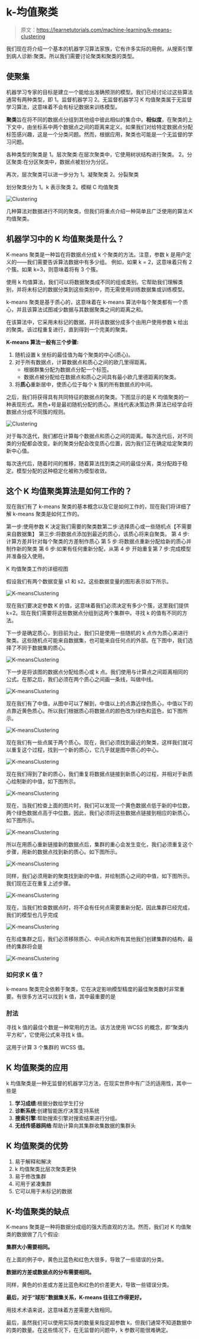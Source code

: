 # k-均值聚类

> 原文：<https://learnetutorials.com/machine-learning/k-means-clustering>

我们现在将介绍一个基本的机器学习算法家族，它有许多实际的用例，从搜索引擎到病人诊断:聚类。所以我们需要讨论聚类和聚类的类型。

## 使聚集

机器学习专家的目标是建立一个能给出准确预测的模型。我们已经讨论过这些算法通常有两种类型，即
1。监督机器学习
2。无监督机器学习
K 均值聚类属于无监督学习算法，这意味着不会有标记数据来训练模型。

**聚类**旨在将不同的数据点分组到其他组中彼此相似的集合中。**相似度**，在聚类的上下文中，由坐标系中两个数据点之间的距离来定义。如果我们对给特定数据点分配标签感兴趣，这是一个分类问题。然而，根据应用，聚类也可能是一个无监督的学习问题。

各种类型的聚类是
1。层次聚类:在层次聚类中，它使用树状结构进行聚类。
2。分区聚类:在分区聚类中，数据点被划分为分区。

再次，层次聚类可以进一步分为
1。凝聚聚类
2。分裂聚类

划分聚类分为
1。k 表示聚类
2。模糊 C 均值聚类

![Clustering](img/aca9beba27cd112b34d0f74986564d17.png)

几种算法对数据进行不同的聚类，但我们将重点介绍一种简单且广泛使用的算法:K 均值聚类。

## 机器学习中的 K 均值聚类是什么？

K-means 聚类是一种旨在将数据点分成 k 个聚类的方法。注意，参数 k 是用户定义的——我们需要告诉算法数据中有多少组。
例如，如果 k = 2，这意味着只有 2 个簇。如果 k=3，则意味着将有 3 个簇。

使用 k 均值算法，我们可以将数据聚类成不同的组或类别。它帮助我们理解类别，并将未标记的数据分类到这些类别中，而无需使用训练数据集或训练模型。

k-means 聚类是基于质心的，这意味着在 k-means 算法中每个聚类都有一个质心，并且该算法试图减少数据与其数据聚类之间的距离之和。

在该算法中，它采用未标记的数据，并将该数据分成多个由用户使用参数 k 给出的聚类。该过程重复进行，直到得到一个完美的聚类。

**K-means 算法一般有三个步骤:**

1.  随机设置 k 坐标的最佳值为每个聚类的中心(质心)。
2.  对于所有数据点，计算数据点和质心之间的欧几里得距离。
    *   根据群集分配为数据点分配一个标签。
    *   数据点被分配给在数据点和质心之间具有最小欧几里德距离的聚类。
3.  将**质心**重新居中，使质心位于每个 k 簇的所有数据点的中间。

之后，我们将获得具有共同特征的数据点的聚类。下图显示的是 K 均值聚类的一种表现形式。黑色+号是最初随机分配的质心。黑线代表决策边界:算法已经学会将数据点分成不同簇的规则。

![Clustering](img/ba427395fab35a0ed0aa99845de1780a.png)

对于每次迭代，我们都在计算每个数据点和质心之间的距离。每次迭代后，对不同类的分配都会改变。新的聚类分配会改变质心位置，因为我们正在确定给定聚类的新中心值。

每次迭代后，随着时间的推移，随着算法找到类之间的最佳分离，类分配趋于稳定。模型分配的这种稳定化被称为模型收敛。

## 这个 K 均值聚类算法是如何工作的？

现在我们有了 k-means 聚类的基本概念以及它是如何工作的，现在我们将详细了解 k-means 聚类是如何工作的。

第一步:使用参数 K
决定我们需要的聚类数第二步:选择质心或一些随机点【不需要来自数据集】
第三步:将数据点添加到最近的质心，该质心将来自聚类。
第 4 步:计算方差并针对每个聚类的方差制作质心
第 5 步:将数据点重新分配给新的质心并制作新的聚类
第 6 步:如果有任何重新分配，从第 4 步
开始重复第 7 步:完成模型并准备投入使用。

K 均值聚类工作的详细视图

假设我们有两个数据变量 s1 和 s2。这些数据变量的图形表示如下所示。

![K-meansClustering](img/0004b8ff3b5e106234d70aa6fc07a747.png)

现在我们要决定参数 K 的值，这意味着我们必须决定有多少个簇，这里我们提供 k=2。现在我们需要将这些数据点分组到这两个集群中。寻找 k 的值有不同的方法。

下一步是确定质心，到目前为止，我们只是使用一些随机的 k 点作为质心来进行聚类。这些随机点可能来自数据集，也可能来自任何点的外部。在下图中，我们选择了不同于数据集的质心。

![K-meansClustering](img/0d22d67873badf2140edb85bb9ed82db.png)

下一步是将该图的数据点分配给质心或 k 点。我们使用与计算点之间距离相同的公式。在那之后，我们必须在两个质心之间画一条线，叫做中线。

![K-meansClustering](img/0bdecdbcba62413e75aeb4d969f424be.png)

现在我们有了中值，从图中可以了解到，中值以上的点靠近绿色质心，中值以下的点靠近黄色质心。所以我们根据质心将数据点的颜色改为绿色和蓝色，如下图所示。

![K-meansClustering](img/c2de6d5e1be134109bac11194c74e963.png)

现在我们有一些点属于两个质心。现在，我们必须找到最近的聚类，这样我们就可以重复这个过程，找到一个新的质心，它几乎就是图中质心的中心。

![K-meansClustering](img/2f844908b9f3bc0444867b5fcbc45c11.png)

现在我们得到了新的质心，我们重复将数据点链接到新质心的过程，并相对于新质心绘制新的中值，如下图所示。

![K-meansClustering](img/289f599627153fc348b31b920157cd53.png)

现在，当我们检查上面的图片时，我们可以发现一个黄色数据点低于新的中位数，两个绿色数据点高于中位数。因此，我们必须将这些数据点链接到相应的新质心，如下图所示。

![K-meansClustering](img/447511ea24b5a79683d05eaa15f4b608.png)

所以在用质心重新链接新的数据点后，集群的重心会发生变化，我们必须重复这个步骤，用新的数据点找到新的质心。如下图所示。

![K-meansClustering](img/8ed889829526243abd5e23cf675b32c6.png)

同样，我们必须用新的聚类找到新的中值，并绘制质心之间的中值，如下图所示。我们现在正在重复上述步骤。

![K-meansClustering](img/29f22c5d1a2889a96df5977ed96a4d5d.png)

现在，当我们检查数据点时，将不会有任何点需要重新分配，因此集群已经完成，我们的模型也几乎完成

![K-meansClustering](img/4c979e0a580a8a6b32021920a4debba7.png)

在形成集群之后，我们必须移除质心、中间点和所有其他我们创建集群的结构，最终的集群将会是

![K-meansClustering](img/da41da94b659cb3e258758d1d8d48a9c.png)

### 如何求 K 值？

k-means 聚类完全依赖于聚类，它在决定影响模型精度的最佳聚类数时非常重要。有很多方法可以找到 k 值，其中最重要的是

### 肘法

寻找 k 值的最佳个数是一种常用的方法。该方法使用 WCSS 的概念，即“聚类内平方和”，它使用公式来寻找 k 值。

这用于计算 3 个集群的 WCSS 值。

## K 均值聚类的应用

k 均值聚类是一种无监督的机器学习方法，在现实世界中有广泛的适用性，其中一些是

1.  **学习成绩**:根据分数给学生打分
2.  **诊断系统**:创建智能医疗决策支持系统
3.  **搜索引擎**:帮助搜索引擎对搜索结果进行分组。
4.  **无线传感器网络**:帮助计算向其集群收集数据的集群头

## K 均值聚类的优势

1.  易于解释和解决
2.  k 均值聚类比层次聚类更快
3.  易于修改集群
4.  可用于紧凑集群
5.  它可以用于未标记的数据

## K-均值聚类的缺点

K-means 聚类是一种将数据分成组的强大而直观的方法。然而，我们对 K 均值聚类的数据做了几个假设:

**集群大小需要相同。**

在上面的例子中，黄色比蓝色和红色大很多，导致了一些错误的分类。

**数据的方差或数据点的分布需要相同。**

同样，黄色的价差或方差比蓝色和红色的价差更大，导致一些错误分类。

**最后，对于“球形”数据集关系，K-means 往往工作得更好。**

用技术术语来说，这意味着方差需要大致相同。

最后，虽然我们可以使用实际类的数量来指定超参数 k，但我们通常不知道数据中的类的数量。在这些情况下，在无监督的问题中，k 参数可能很难确定。